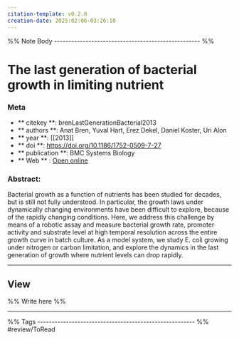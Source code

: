 ```yaml
---
citation-template: v0.2.0
creation-date: 2025:02:06-03:26:10
---
```


%% Note Body --------------------------------------------------- %%
# The last generation of bacterial growth in limiting nutrient

### Meta
- ** citekey **: brenLastGenerationBacterial2013
- ** authors **: Anat Bren, Yuval Hart, Erez Dekel, Daniel Koster, Uri Alon
- ** year **: [[2013]]
- ** doi **: https://doi.org/10.1186/1752-0509-7-27
- ** publication **: BMC Systems Biology
- ** Web ** : [Open online](https://doi.org/10.1186/1752-0509-7-27)


### Abstract:
Bacterial growth as a function of nutrients has been studied for decades, but is still not fully understood. In particular, the growth laws under dynamically changing environments have been difficult to explore, because of the rapidly changing conditions. Here, we address this challenge by means of a robotic assay and measure bacterial growth rate, promoter activity and substrate level at high temporal resolution across the entire growth curve in batch culture. As a model system, we study E. coli growing under nitrogen or carbon limitation, and explore the dynamics in the last generation of growth where nutrient levels can drop rapidly.

___

## View

%% Write here %%





___
%% Tags  ------------------------------------------------------- %%
#review/ToRead
